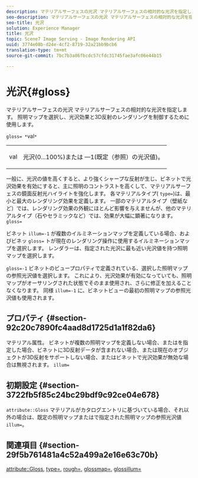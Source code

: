 ```yaml
---
description: マテリアルサーフェスの光沢 マテリアルサーフェスの相対的な光沢を指定します。 照明マップを選択し、光沢効果と3D反射のレンダリングを制御するために使用します。
seo-description: マテリアルサーフェスの光沢 マテリアルサーフェスの相対的な光沢を指定します。 照明マップを選択し、光沢効果と3D反射のレンダリングを制御するために使用します。
seo-title: 光沢
solution: Experience Manager
title: 光沢
topic: Scene7 Image Serving - Image Rendering API
uuid: 3774e08b-d24e-4cf2-8719-32a21bb9bcb6
translation-type: tm+mt
source-git-commit: 7bc7b3a86fbcdc57cfdc31745fae3afc06e44b15

---
```



# 光沢{#gloss}

マテリアルサーフェスの光沢 マテリアルサーフェスの相対的な光沢を指定します。 照明マップを選択し、光沢効果と3D反射のレンダリングを制御するために使用します。

`gloss= *`val`*`

<table id="simpletable_82166CA080AD401180404462FB2407D7"> 
 <tr class="strow"> 
  <td class="stentry"> <p><span class="codeph"> <span class="varname"> val</span></span> </p></td> 
  <td class="stentry"> <p>光沢(0...100%)または —1(既定（参照）の光沢値)。 </p></td> 
 </tr> 
</table>

一般に、光沢の値を高くすると、より強くシャープな反射が生じ、ビネットで光沢効果を有効にすると、主に照明のコントラストを高くして、マテリアルサーフェスの鏡面反射光ハイライトを強化します。 各マテリアルタイプ( `type=`)は、最小と最大のレンダリング効果を定義します。 一部のマテリアルタイプ（壁紙など）では、レンダリング効果の外観にほとんど影響を与えませんが、他のマテリアルタイプ（石やセラミックなど）では、効果が大幅に顕著になります。 `gloss=`

ビネット `illum=-1` が複数のイルミネーションマップを定義している場合、およびビネッ `gloss=` トが現在のレンダリング操作に使用するイルミネーションマップを選択します。 レンダラーは、指定された光沢に最も近い光沢値を持つ照明マップを選択します。

`gloss=-1` ビネットのビュープロパティで定義されている、選択した照明マップの参照光沢値を選択します。 これにより、光沢効果が有効になっていても、照明マップがオーサリングされた状態でそのまま使用され、さらに修正を加えることなくなります。 同様 `illum=-1` に、ビネットビューの最初の照明マップの参照光沢値も使用されます。

## プロパティ {#section-92c20c7890fc4aad8d1725d1a1f82da6}

マテリアル属性。 ビネットが複数の照明マップを定義しない場合、またはを指定した場合、ビネットに3D反射データが含まれない場合、または現在のオブジェクトが3D反射をサポートしない場合、またはビネットで光沢効果が無効な場合は無視されます。 `illum=`

## 初期設定 {#section-3722fb5f85c24bc29bdf9c92ce04e678}

`attribute::Gloss` マテリアルがカタログエントリに基づいている場合、それ以外の場合は、既定の照明マップまたはで指定された照明マップの参照光沢値 `illum=`。

## 関連項目 {#section-29f5b761481a4c52a499a2e16e63c70b}

[attribute::Gloss](../../../../../ir-api/material-cat/image-rendering-api-ref/c-ir-material-catalog/c-ir-material-data-reference/r-ir-cat-gloss.md#reference-5277f62a67e2408ab94699aa712f1eeb), [type=](../../../../../ir-api/http-protocol/image-rendering-api-ref/c-ir-http-protocol-ref/c-ir-http-protocol-command-reference/r-ir-http-type.md#reference-128c7de89e2d46838019b560f3f84a35), [rough=](../../../../../ir-api/http-protocol/image-rendering-api-ref/c-ir-http-protocol-ref/c-ir-http-protocol-command-reference/r-ir-rough.md#reference-00add846b09f4dc39420bda1ca414180), [glossmap=](../../../../../ir-api/http-protocol/image-rendering-api-ref/c-ir-http-protocol-ref/c-ir-http-protocol-command-reference/r-ir-glossmap.md#reference-99940148ae6a401482b2d03c68530f3a), [glossillum=](../../../../../ir-api/http-protocol/image-rendering-api-ref/c-ir-http-protocol-ref/c-ir-http-protocol-command-reference/r-ir-http-illum.md#reference-8efe483a30684022bfe711eb73efbee6)
